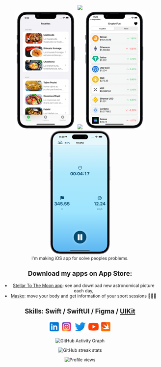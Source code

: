  <div align="center">
 <img src="https://github.com/Harry-KNIGHT/ImageGifVideoForReadme/blob/main/Images/visuel%20logo%20AW%20%2Bw%20degradé%20horizontal%20blanc.png" width="250"/>
</div>
<div align="center">
 <img src="https://github.com/Harry-KNIGHT/ImageGifVideoForReadme/blob/main/RealizedAppHDMockup/MaghrebRecipesHDMockup.png" width="200"/>
 <img src="https://github.com/Harry-KNIGHT/ImageGifVideoForReadme/blob/main/RealizedAppHDMockup/StellarGridViewMockup14ProMax.png" width="200"/>
 <img src="https://github.com/Harry-KNIGHT/ImageGifVideoForReadme/blob/main/RealizedAppHDMockup/c4fMockup.png" width="200"/>
 <img src="https://github.com/Harry-KNIGHT/ImageGifVideoForReadme/blob/main/RealizedAppHDMockup/MaskoTrainningView.png" width="200"/>
 </div>         
 <div align="center">
I'm making iOS app for solve peoples problems. 

## Download my apps on App Store: 
 * [Stellar To The Moon app](https://apps.apple.com/fr/app/stellar-to-the-moon/id1636548200?l=en): see and download new astronomical picture each day,
 * [Masko](https://apps.apple.com/us/app/masko/id6443880500): move your body and get information of your sport sessions 🏃🏻‍♂️

## Skills: Swift / SwiftUI / Figma / [UIKit](https://github.com/Harry-KNIGHT/Crypto4FunUIKit) 

[<img  src='https://github.com/Harry-KNIGHT/ImageGifVideoForReadme/blob/main/SocialNetwork/LinkedinIcon.png' alt='Linkedin' height='40'>](https://www.linkedin.com/in/elliot-knight-134679182/)[<img src='https://github.com/Harry-KNIGHT/ImageGifVideoForReadme/blob/main/SocialNetwork/InstagramIcon.png' alt='instagram' height='40'>](https://www.instagram.com/Knight_Genius/) [<img  src='https://github.com/Harry-KNIGHT/ImageGifVideoForReadme/blob/main/SocialNetwork/TwitterIcon.png' alt='twitter' height='40'>](https://twitter.com/ellioto0o) [<img  src='https://github.com/Harry-KNIGHT/ImageGifVideoForReadme/blob/main/SocialNetwork/YTBIcon.png' alt='YouTube' height='40'>](https://www.youtube.com/channel/UCaLjq9jNstlbZGXT2-WnVUA)[<img src='https://github.com/Harry-KNIGHT/ImageGifVideoForReadme/blob/main/SocialNetwork/SwiftIcon.png' alt='website' height='40'>](https://www.apprendre-swiftui.fr/offre-swift-basics?sa=sa0025889476017fbbabc3366b1fa16ab30f469b99)

![GitHub Activity Graph](https://activity-graph.herokuapp.com/graph?username=Harry-KNIGHT)  

![GitHub streak stats](https://github-readme-streak-stats.herokuapp.com/?user=Harry-KNIGHT)  

![Profile views](https://gpvc.arturio.dev/Harry-KNIGHT)  
</div>

